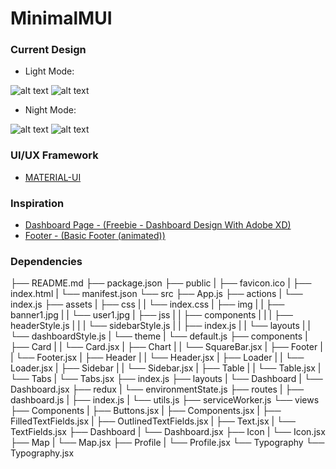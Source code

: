 # MinimalMUI
### Current Design
- Light Mode: 

![alt text](https://github.com/shiburagi/MinimalMUI/blob/master/preview/images/shot1.png?raw=true)
![alt text](https://github.com/shiburagi/MinimalMUI/blob/master/preview/images/shot3.png?raw=true)

- Night Mode: 

![alt text](https://github.com/shiburagi/MinimalMUI/blob/master/preview/images/shot2.png?raw=true)
![alt text](https://github.com/shiburagi/MinimalMUI/blob/master/preview/images/shot4.png?raw=true)

### UI/UX Framework
- [MATERIAL-UI](https://material-ui.com/)

### Inspiration
- [Dashboard Page - (Freebie - Dashboard Design With Adobe XD)](https://www.uplabs.com/posts/dashboard-design-with-adobe-xd-freebie)
- [Footer - (Basic Footer (animated))](https://www.uplabs.com/posts/basic-footer-animated)


### Dependencies
├── README.md
├── package.json
├── public
|  ├── favicon.ico
|  ├── index.html
|  └── manifest.json
└── src
   ├── App.js
   ├── actions
   |  └── index.js
   ├── assets
   |  ├── css
   |  |  └── index.css
   |  ├── img
   |  |  ├── banner1.jpg
   |  |  └── user1.jpg
   |  ├── jss
   |  |  ├── components
   |  |  |  ├── headerStyle.js
   |  |  |  └── sidebarStyle.js
   |  |  ├── index.js
   |  |  └── layouts
   |  |     └── dashboardStyle.js
   |  └── theme
   |     └── default.js
   ├── components
   |  ├── Card
   |  |  └── Card.jsx
   |  ├── Chart
   |  |  └── SquareBar.jsx
   |  ├── Footer
   |  |  └── Footer.jsx
   |  ├── Header
   |  |  └── Header.jsx
   |  ├── Loader
   |  |  └── Loader.jsx
   |  ├── Sidebar
   |  |  └── Sidebar.jsx
   |  ├── Table
   |  |  └── Table.jsx
   |  └── Tabs
   |     └── Tabs.jsx
   ├── index.js
   ├── layouts
   |  └── Dashboard
   |     └── Dashboard.jsx
   ├── redux
   |  └── environmentState.js
   ├── routes
   |  ├── dashboard.js
   |  ├── index.js
   |  └── utils.js
   ├── serviceWorker.js
   └── views
      ├── Components
      |  ├── Buttons.jsx
      |  ├── Components.jsx
      |  ├── FilledTextFields.jsx
      |  ├── OutlinedTextFields.jsx
      |  ├── Text.jsx
      |  └── TextFields.jsx
      ├── Dashboard
      |  └── Dashboard.jsx
      ├── Icon
      |  └── Icon.jsx
      ├── Map
      |  └── Map.jsx
      ├── Profile
      |  └── Profile.jsx
      └── Typography
         └── Typography.jsx
